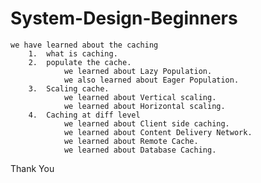 # System-Design-Beginners
    we have learned about the caching
        1.  what is caching. 
        2.  populate the cache.
                we learned about Lazy Population.
                we also learned about Eager Population.
        3.  Scaling cache. 
                we learned about Vertical scaling.
                we learned about Horizontal scaling.
        4.  Caching at diff level
                we learned about Client side caching.
                we learned about Content Delivery Network.
                we learned about Remote Cache.
                we learned about Database Caching.



Thank You
    
                

